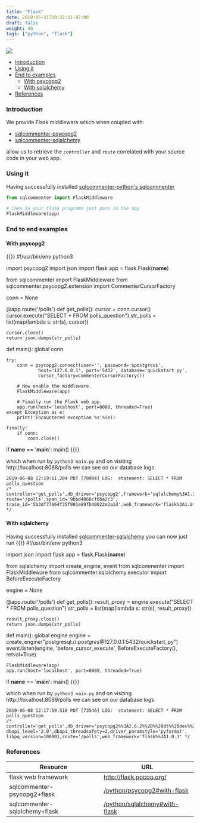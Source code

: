 ```yaml
---
title: "Flask"
date: 2019-05-31T18:22:11-07:00
draft: false
weight: 40
tags: ["python", "flask"]
---
```


![](/images/flask-logo.png)

- [Introduction](#introduction)
- [Using it](#using-it)
- [End to examples](#end-to-end-examples)
    - [With psycopg2](#with-psycopg2)
    - [With sqlalchemy](#with-sqlalchemy)
- [References](#references)

### Introduction

We provide Flask middleware which when coupled with:

* [sqlcommenter-psycopg2](/python/psycopg2)
* [sqlcommenter-sqlalchemy](/python/sqlalchemy)

allow us to retrieve the `controller` and `route` correlated with your source code in your web app.

### Using it

Having successfully installed [sqlcommenter-python's sqlcommenter](/python#install)

```python
from sqlcommenter import FlaskMiddleware

# Then in your flask programs just pass in the app
FlaskMiddleware(app)
```

### End to end examples
#### With psycopg2
{{<highlight python>}}
#!/usr/bin/env python3

import psycopg2
import json
import flask
app = flask.Flask(__name__)

from sqlcommenter import FlaskMiddleware
from sqlcommenter.psycopg2.extension import CommenterCursorFactory

conn = None

@app.route('/polls')
def get_polls():
    cursor = conn.cursor()
    cursor.execute("SELECT * FROM polls_question")
    str_polls = list(map(lambda s: str(s), cursor))

    cursor.close()
    return json.dumps(str_polls)

def main():
    global conn

    try:
        conn = psycopg2.connect(user='', password='$postgres$',
                host='127.0.0.1', port='5432', database='quickstart_py',
                cursor_factory=CommenterCursorFactory())

        # Now enable the middleware.
        FlaskMiddleware(app)

        # Finally run the Flask web app.
        app.run(host='localhost', port=8088, threaded=True)
    except Exception as e:
        print('Encountered exception %s'%(e))

    finally:
        if conn:
            conn.close()


if __name__ == '__main__':
    main()
{{</highlight>}}

which when run by `python3 main.py` and on visiting http://localhost:8088/polls we can see on our database logs

```shell
2019-06-08 12:19:11.284 PDT [70984] LOG:  statement: SELECT * FROM polls_question
/* controller='get_polls',db_driver='psycopg2',framework='sqlalchemy%3A1.3.4',
route='/polls',span_id='9bbd4868cf0ba2c3',
trace_id='5b3df77064f35f091e89fb40022e2a1d',web_framework='flask%3A1.0.3' */
```

#### With sqlalchemy

Having successfully installed [sqlcommenter-sqlalchemy](/python/sqlalchemy) you can now just run
{{<highlight python>}}
#!/usr/bin/env python3

import json
import flask
app = flask.Flask(__name__)

from sqlalchemy import create_engine, event
from sqlcommenter import FlaskMiddleware
from sqlcommenter.sqlalchemy.executor import BeforeExecuteFactory

engine = None

@app.route('/polls')
def get_polls():
    result_proxy = engine.execute("SELECT * FROM polls_question")
    str_polls = list(map(lambda s: str(s), result_proxy))

    result_proxy.close()
    return json.dumps(str_polls)

def main():
    global engine
    engine = create_engine("postgresql://:$postgres$@127.0.0.1:5432/quickstart_py")
    event.listen(engine, 'before_cursor_execute', BeforeExecuteFactory(), retval=True)

    FlaskMiddleware(app)
    app.run(host='localhost', port=8089, threaded=True)

if __name__ == '__main__':
    main()
{{</highlight>}}

which when run by `python3 main.py` and on visiting http://localhost:8089/polls we can see on our database logs

```shell
2019-06-08 12:17:59.518 PDT [73546] LOG:  statement: SELECT * FROM polls_question
/* controller='get_polls',db_driver='psycopg2%%3A2.8.2%%20%%28dt%%20dec%%20pq3%%20ext%%20lo64%%29',
dbapi_level='2.0',dbapi_threadsafety=2,driver_paramstyle='pyformat',
libpq_version=100001,route='/polls',web_framework='flask%%3A1.0.3' */
```

### References

Resource|URL
---|---
flask web framework|http://flask.pocoo.org/
sqlcommenter-psycopg2+flask|[/python/psycopg2#with-flask](/python/psycopg2#with-flask)
sqlcommenter-sqlalchemy+flask|[/python/sqlalchemy#with-flask](/python/sqlalchemy#with-flask)
